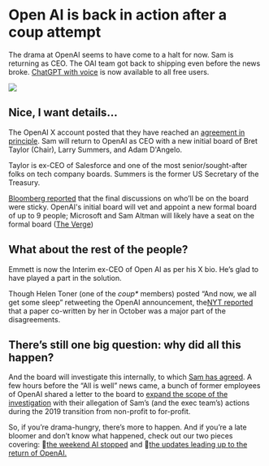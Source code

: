 # Open AI is back in action after a coup attempt

The drama at OpenAI seems to have come to a halt for now. Sam is returning as CEO. The OAI team got back to shipping even before the news broke. [ChatGPT with voice](https://twitter.com/openai/status/1727065166188274145?utm_source=bensbites\&utm_medium=referral\&utm_campaign=open-ai-is-back-in-action-after-a-coup-attempt) is now available to all free users.

![](https://media.beehiiv.com/cdn-cgi/image/fit=scale-down,format=auto,onerror=redirect,quality=80/uploads/asset/file/8b11a39a-7da9-4868-bddb-e08a6bd974a2/image.png?t=1700654918)

## Nice, I want details…

The OpenAI X account posted that they have reached an [agreement in principle](https://twitter.com/openai/status/1727205556136579362?utm_source=bensbites\&utm_medium=referral\&utm_campaign=open-ai-is-back-in-action-after-a-coup-attempt). Sam will return to OpenAI as CEO with a new initial board of Bret Taylor (Chair), Larry Summers, and Adam D'Angelo.

Taylor is ex-CEO of Salesforce and one of the most senior/sought-after folks on tech company boards. Summers is the former US Secretary of the Treasury.

[Bloomberg reported](https://twitter.com/emilychangtv/status/1727216818648134101?utm_source=bensbites\&utm_medium=referral\&utm_campaign=open-ai-is-back-in-action-after-a-coup-attempt) that the final discussions on who’ll be on the board were sticky. OpenAI's initial board will vet and appoint a new formal board of up to 9 people; Microsoft and Sam Altman will likely have a seat on the formal board ([The Verge](https://www.theverge.com/2023/11/22/23967223/sam-altman-returns-ceo-open-ai?utm_source=bensbites\&utm_medium=referral\&utm_campaign=open-ai-is-back-in-action-after-a-coup-attempt))

## What about the rest of the people?

Emmett is now the Interim ex-CEO of Open AI as per his X bio. He’s glad to have played a part in the solution.

Though Helen Toner (one of the *coup\** members) posted “And now, we all get some sleep” retweeting the OpenAI announcement, the[NYT reported](https://www.nytimes.com/2023/11/21/technology/openai-altman-board-fight.html?utm_source=bensbites\&utm_medium=referral\&utm_campaign=open-ai-is-back-in-action-after-a-coup-attempt) that a paper co-written by her in October was a major part of the disagreements.

## There’s still one big question: why did all this happen?

And the board will investigate this internally, to which [Sam has agreed](https://www.theinformation.com/articles/breaking-sam-altman-to-return-as-openai-ceo?utm_source=bensbites\&utm_medium=referral\&utm_campaign=open-ai-is-back-in-action-after-a-coup-attempt). A few hours before the “All is well” news came, a bunch of former employees of OpenAI shared a letter to the board to [expand the scope of the investigation](https://twitter.com/pitdesi/status/1727106366534492562?utm_source=bensbites\&utm_medium=referral\&utm_campaign=open-ai-is-back-in-action-after-a-coup-attempt) with their allegation of Sam’s (and the exec team’s) actions during the 2019 transition from non-profit to for-profit.

So, if you’re drama-hungry, there’s more to happen. And if you’re a late bloomer and don’t know what happened, check out our two pieces covering: 🍿[the weekend AI stopped](https://bensbites.beehiiv.com/p/open-ai-fires-sam-altman-weekend-drama-summarized) and 🍿[the updates leading up to the return of OpenAI.](https://bensbites.beehiiv.com/p/whats-going-open-ai)
